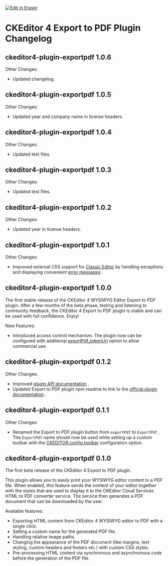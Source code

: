 <p><a target="_blank" href="https://app.eraser.io/workspace/oof4wFXdJ1Lni3vrc3Oy" id="edit-in-eraser-github-link"><img alt="Edit in Eraser" src="https://firebasestorage.googleapis.com/v0/b/second-petal-295822.appspot.com/o/images%2Fgithub%2FOpen%20in%20Eraser.svg?alt=media&amp;token=968381c8-a7e7-472a-8ed6-4a6626da5501"></a></p>

# CKEditor 4 Export to PDF Plugin Changelog
## ckeditor4-plugin-exportpdf 1.0.6
Other Changes:

- Updated changelog.
## ckeditor4-plugin-exportpdf 1.0.5
Other Changes:

- Updated year and company name in license headers.
## ckeditor4-plugin-exportpdf 1.0.4
Other Changes:

- Updated test files.
## ckeditor4-plugin-exportpdf 1.0.3
Other Changes:

- Updated test files.
## ckeditor4-plugin-exportpdf 1.0.2
Other Changes:

- Updated year in license headers.
## ckeditor4-plugin-exportpdf 1.0.1
Other Changes:

- Improved external CSS support for [﻿Classic Editor](https://ckeditor.com/docs/ckeditor4/latest/examples/classic.html)  by handling exceptions and displaying convenient [﻿error messages](https://ckeditor.com/docs/ckeditor4/latest/guide/dev_errors.html#exportpdf-stylesheets-incaccessible) .
## ckeditor4-plugin-exportpdf 1.0.0
The first stable release of the CKEditor 4 WYSIWYG Editor Export to PDF plugin. After a few months of the beta phase, testing and listening to community feedback, the CKEditor 4 Export to PDF plugin is stable and can be used with full confidence. Enjoy!

New Features:

- Introduced access control mechanism. The plugin now can be configured with additional [﻿exportPdf_tokenUrl](https://ckeditor.com/docs/ckeditor4/latest/api/CKEDITOR_config.html#cfg-exportPdf_tokenUrl)  option to allow commercial use.
## ckeditor4-plugin-exportpdf 0.1.2
Other Changes:

- Improved [﻿plugin API documentation](https://ckeditor.com/docs/ckeditor4/latest/api/CKEDITOR_config.html#cfg-exportPdf_fileName) .
- Updated Export to PDF plugin npm readme to link to the [﻿official plugin documentation](https://ckeditor.com/docs/ckeditor4/latest/features/exporttopdf.html) .
## ckeditor4-plugin-exportpdf 0.1.1
Other Changes:

- Renamed the Export to PDF plugin button from `exportPdf`  to `ExportPdf` . The `ExportPdf`  name should now be used while setting up a custom toolbar with the [﻿CKEDITOR.config.toolbar](https://ckeditor.com/docs/ckeditor4/latest/api/CKEDITOR_config.html#cfg-toolbar)  configuration option.
## ckeditor4-plugin-exportpdf 0.1.0
The first beta release of the CKEditor 4 Export to PDF plugin.

This plugin allows you to easily print your WYSIWYG editor content to a PDF file. When enabled, this feature sends the content of your editor together with the styles that are used to display it to the CKEditor Cloud Services HTML to PDF converter service. The service then generates a PDF document that can be downloaded by the user.

Available features:

- Exporting HTML content from CKEditor 4 WYSIWYG editor to PDF with a single click.
- Setting a custom name for the generated PDF file.
- Handling relative image paths.
- Changing the appearance of the PDF document (like margins, text styling, custom headers and footers etc.) with custom CSS styles.
- Pre-processing HTML content via synchronous and asynchronous code before the generation of the PDF file.




<!--- Eraser file: https://app.eraser.io/workspace/oof4wFXdJ1Lni3vrc3Oy --->
